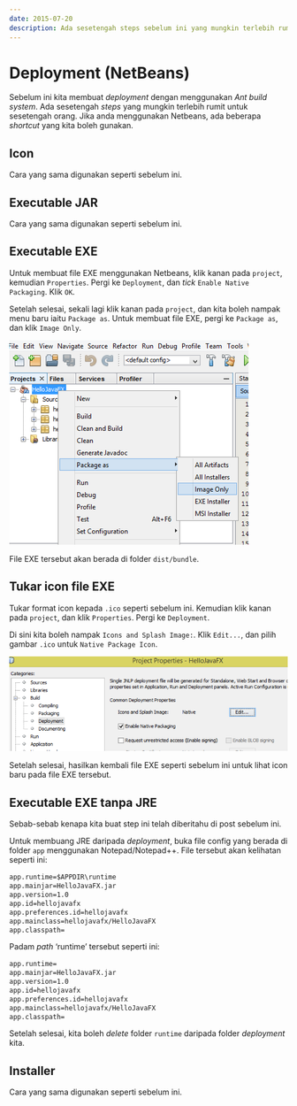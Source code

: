 ```yaml
---
date: 2015-07-20
description: Ada sesetengah steps sebelum ini yang mungkin terlebih rumit untuk sesetengah orang. Jika menggunakan Netbeans, ada beberapa shortcut untuk deployment.
---
```


# Deployment (NetBeans)

Sebelum ini kita membuat _deployment_ dengan menggunakan _Ant build
system_. Ada sesetengah _steps_ yang mungkin terlebih rumit untuk
sesetengah orang. Jika anda menggunakan Netbeans, ada beberapa
_shortcut_ yang kita boleh gunakan.

## Icon

Cara yang sama digunakan seperti sebelum ini.

## Executable JAR

Cara yang sama digunakan seperti sebelum ini.

## Executable EXE

Untuk membuat file EXE menggunakan Netbeans, klik kanan pada `project`,
kemudian `Properties`. Pergi ke `Deployment`, dan _tick_ `Enable Native
Packaging`. Klik `OK`.

Setelah selesai, sekali lagi klik kanan pada `project`, dan kita boleh
nampak menu baru iaitu `Package as`. Untuk membuat file EXE, pergi ke
`Package as`, dan klik `Image Only`.

![Gambar membuat file EXE menggunakan Netbeans](img/package_as.png)

File EXE tersebut akan berada di folder `dist/bundle`.

## Tukar icon file EXE

Tukar format icon kepada `.ico` seperti sebelum ini. Kemudian klik kanan
pada `project`, dan klik `Properties`. Pergi ke `Deployment`.

Di sini kita boleh nampak `Icons and Splash Image:`. Klik `Edit...`, dan
pilih gambar `.ico` untuk `Native Package Icon`.

![Gambar menambah icon pada file EXE menggunakan Netbeans](img/icon_pada_exe.png)

Setelah selesai, hasilkan kembali file EXE seperti sebelum ini untuk
lihat icon baru pada file EXE tersebut.

## Executable EXE tanpa JRE

Sebab-sebab kenapa kita buat step ini telah diberitahu di post sebelum
ini.

Untuk membuang JRE daripada _deployment_, buka file config yang berada
di folder `app` menggunakan Notepad/Notepad++. File tersebut akan
kelihatan seperti ini:

```
app.runtime=$APPDIR\runtime
app.mainjar=HelloJavaFX.jar
app.version=1.0
app.id=hellojavafx
app.preferences.id=hellojavafx
app.mainclass=hellojavafx/HelloJavaFX
app.classpath=
```

Padam _path_ ‘runtime’ tersebut seperti ini:

```
app.runtime=
app.mainjar=HelloJavaFX.jar
app.version=1.0
app.id=hellojavafx
app.preferences.id=hellojavafx
app.mainclass=hellojavafx/HelloJavaFX
app.classpath=
```

Setelah selesai, kita boleh _delete_ folder `runtime` daripada folder
_deployment_ kita.

## Installer

Cara yang sama digunakan seperti sebelum ini.
